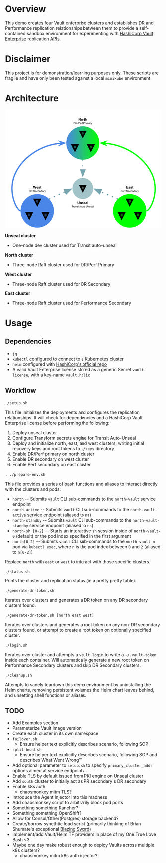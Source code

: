 # Overview

This demo creates four Vault enterprise clusters and establishes DR and Performance replication relationships between them to provide a self-contained sandbox environment for experimenting with [HashiCorp Vault Enterprise](https://developer.hashicorp.com/vault/docs/enterprise/replication) replication [APIs](https://developer.hashicorp.com/vault/api-docs/system/replication).

# Disclaimer

This project is for demonstration/learning purposes only.  These scripts are fragile and have only been tested against a local `minikube` environment.

# Architecture

![](cluster-diagram.png)

**Unseal cluster**

* One-node dev cluster used for Transit auto-unseal

**North cluster**

* Three-node Raft cluster used for DR/Perf Primary

**West cluster**

* Three-node Raft cluster used for DR Secondary

**East cluster**

* Three-node Raft cluster used for Performance Secondary

# Usage

## Dependencies

* `jq`
* `kubectl` configured to connect to a Kubernetes cluster
* `helm` configured with [HashiCorp's official repo](https://developer.hashicorp.com/vault/docs/platform/k8s/helm/run#how-to)
* A valid Vault Enterprise license stored as a generic Secret `vault-license`, with a key-name `vault.hclic`

## Workflow

`./setup.sh`

This file initializes the deployments and configures the replication
relationships.  It will check for dependencies and a HashiCorp Vault Enterprise
license before performing the following:

1. Deploy unseal cluster
1. Configure Transform secrets engine for Transit Auto-Unseal
1. Deploy and initialize north, east, and west clusters, writing initial recovery keys and root tokens to `./keys` directory
1. Enable DR/Perf primary on north cluster
1. Enable DR secondary on west cluster
1. Enable Perf secondary on east cluster

`. ./prepare-env.sh`

This file provides a series of bash functions and aliases to interact directly
with the clusters and pods:

* `north` -- Submits `vault` CLI sub-commands to the `north-vault` service endpoint
* `north-active` -- Submits `vault` CLI sub-commands to the `north-vault-active` service endpoint (aliased to `na`)
* `north-standby` -- Submits `vault` CLI sub-commands to the `north-vault-standby` service endpoint (aliased to `ns`)
* `north-sh [0-2]` -- Starts an interactive `sh` session inside of `north-vault-0` (default) or the pod index specified in the first argument
* `north[0-2]` -- Submits `vault` CLI sub-commands to the `north-vault-n` pod via `kubectl exec`, where `n` is the pod index between `0` and `2` (aliased to `n[0-2]`)

Replace `north` with `east` or `west` to interact with those specific clusters.

`./status.sh`

Prints the cluster and replication status (in a pretty pretty table).

`./generate-dr-token.sh`

Iterates over clusters and generates a DR token on any DR secondary clusters found.

`./generate-dr-token.sh [north east west]`

Iterates over clusters and generates a root token on any non-DR secondary clusters found, or attempt to create a root token on optionally specified cluster.

`./login.sh`

Iterates over cluster and attempts a `vault login` to write a `~/.vault-token` inside each container.  Will automatically generate a new root token on Performance Secondary clusters and skip DR Secondary clusters.

`./cleanup.sh`

Attempts to sanely teardown this demo environment by uninstalling the Helm charts, removing persistent volumes the Helm chart leaves behind, and unsetting shell functions or aliases.

## TODO

* Add Examples section
* Parameterize Vault image version
* Create each cluster in its own namespace
* `failover.sh`
  * Ensure helper text explicitly describes scenario, following SOP
* `split-head.sh`
  * Ensure helper text explicitly describes scenario, following SOP and describes What Went Wrong™
* Add optional parameter to `setup.sh` to specify `primary_cluster_addr` options aimed at service endpoints
* Enable TLS by default issued from PKI engine on Unseal cluster
* Add `south` cluster to initially act as PR secondary's DR secondary
* Enable k8s auth
  * chaosmonkey mitm TLS?
* Introduce the Agent Injector into this madness
* Add chaosmonkey script to arbitrarily block pod ports
* Something something Rancher?
* Something something OpenShift?
* Allow for Consul/Other(Postgres) storage backend?
* Create/borrow synethtic load script (primarily thinking of Brian Shumate's exceptional [Blazing Sword](https://github.com/brianshumate/vaultron/blob/main/blazing_sword))
* Implement/add Vault/Helm TF providers in place of my One True Love Bash <3
* Maybe one day make robust enough to deploy Vaults across multiple k8s clusters?
  * chaosmonkey mitm k8s auth injector?
